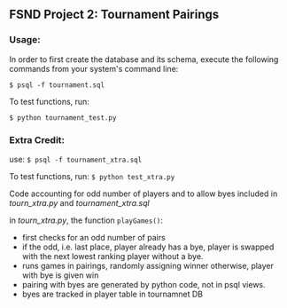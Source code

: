 ## FSND Project 2: Tournament Pairings

### Usage:

In order to first create the database and its schema, execute the following commands from your system's command line:

`$ psql -f tournament.sql`

To test functions, run:

`$ python tournament_test.py`


### Extra Credit:

use: `$ psql -f tournament_xtra.sql`

To test functions, run: `$ python test_xtra.py`

Code accounting for odd number of players and to allow byes included in *tourn_xtra.py* and
*tournament_xtra.sql*

in *tourn_xtra.py*, the function `playGames()`:
- first checks for an odd number of pairs
- if the odd, i.e. last place, player already has a bye, player is swapped with the next lowest
ranking player without a bye.
- runs games in pairings, randomly assigning winner otherwise, player with bye is given win
- pairing with byes are generated by python code, not in psql views.
- byes are tracked in player table in tournamnet DB
